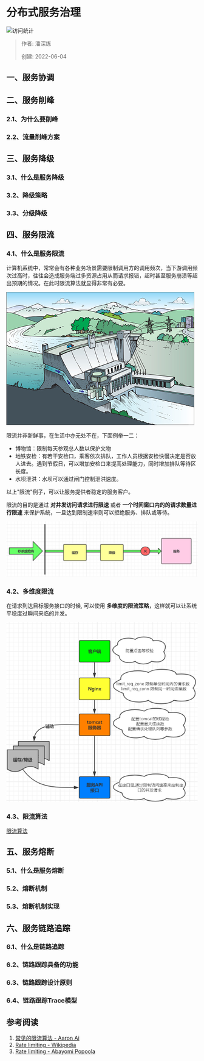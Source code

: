 # 分布式服务治理

![访问统计](https://visitor-badge.glitch.me/badge?page_id=senlypan.qa.06-service-governance&left_color=blue&right_color=red)

> 作者: 潘深练
>
> 创建: 2022-06-04

## 一、服务协调

## 二、服务削峰

### 2.1、为什么要削峰

### 2.2、流量削峰方案

## 三、服务降级

### 3.1、什么是服务降级

### 3.2、降级策略

### 3.3、分级降级






## 四、服务限流

### 4.1、什么是服务限流

计算机系统中，常常会有各种业务场景需要限制调用方的调用频次，当下游调用频次过高时，往往会造成服务端过多资源占用从而请求报错，超时甚至服务崩溃等超出预期的情况。在此时限流算法就显得非常有必要。

![#006](../_media/images/06-service-governance/06-service-governance-000.png)

限流并非新鲜事，在生活中亦无处不在，下面例举一二：

- 博物馆：限制每天参观总人数以保护文物
- 地铁安检：有若干安检口，乘客依次排队，工作人员根据安检快慢决定是否放人进去。遇到节假日，可以增加安检口来提高处理能力，同时增加排队等待区长度。
- 水坝泄洪：水坝可以通过闸门控制泄洪速度。

以上"限流"例子，可以让服务提供者稳定的服务客户。

限流的目的是通过 **对并发访问请求进行限速** 或者 **一个时间窗口内的的请求数量进行限速** 来保护系统，一旦达到限制速率则可以拒绝服务、排队或等待。

![#006](../_media/images/06-service-governance/06-service-governance.png)

### 4.2、多维度限流

在请求到达目标服务接口的时候, 可以使用 **多维度的限流策略**，这样就可以让系统平稳度过瞬间来临的并发。

![#006](../_media/images/06-service-governance/06-service-governance-001.png)

### 4.3、限流算法

[限流算法](/zh-cn/06-rate-limit-algorithm.md)

## 五、服务熔断

### 5.1、什么是服务熔断

### 5.2、熔断机制

### 5.3、熔断机制实现

## 六、服务链路追踪

### 6.1、什么是链路追踪

### 6.2、链路跟踪具备的功能

### 6.3、链路跟踪设计原则

### 6.4、链路跟踪Trace模型






## 参考阅读

1. [常见的限流算法 - Aaron Ai](https://aaron-ai.com/docs/rate_limiting_algorithms/)
2. [Rate limiting - Wikipedia](https://en.wikipedia.org/wiki/Rate_limiting)
3. [Rate limiting - Abayomi Popoola](https://medium.com/swlh/rate-limiting-fdf15bfe84ab)
